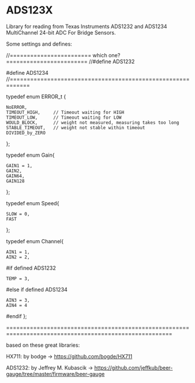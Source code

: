 # ADS123X
Library for reading from Texas Instruments ADS1232 and ADS1234 MultiChannel 24-bit ADC For Bridge Sensors.

Some settings and defines:

//======================== which one? ========================
//#define ADS1232

#define ADS1234
//============================================================

typedef enum ERROR_t {

	NoERROR,
	TIMEOUT_HIGH,     // Timeout waiting for HIGH
	TIMEOUT_LOW,      // Timeout waiting for LOW
	WOULD_BLOCK,      // weight not measured, measuring takes too long
	STABLE_TIMEOUT,   // weight not stable within timeout
	DIVIDED_by_ZERO    
};

typedef enum Gain{

	GAIN1 = 1,
	GAIN2,
	GAIN64,
	GAIN128
};

typedef enum Speed{

	SLOW = 0,
	FAST
};

typedef enum Channel{

	AIN1 = 1,
	AIN2 = 2,
  #if defined ADS1232
  
	TEMP = 3,
  #else if defined ADS1234
  
	AIN3 = 3,
	AIN4 = 4
  #endif
};

=======================================================================================================

based on these great libraries:

HX711: by bodge -> https://github.com/bogde/HX711 

ADS1232: by Jeffrey M. Kubascik -> https://github.com/jeffkub/beer-gauge/tree/master/firmware/beer-gauge
